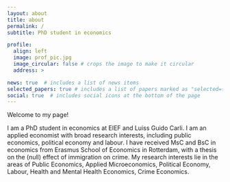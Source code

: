 ```yaml
---
layout: about
title: about
permalink: /
subtitle: PhD student in economics

profile:
  align: left
  image: prof_pic.jpg
  image_circular: false # crops the image to make it circular
  address: >

news: true  # includes a list of news items
selected_papers: true # includes a list of papers marked as "selected={true}"
social: true  # includes social icons at the bottom of the page
---
```


Welcome to my page!

I am a PhD student in economics at EIEF and Luiss Guido Carli. I am an applied economist with broad research interests, including  public economics, political economy and labour. I have received MsC and BsC in economics from Erasmus School of Economics in Rotterdam, with a thesis on the (null) effect of immigration on crime. My research interests lie in the areas of Public Economics, Applied Microeconomics, Political Economy, Labour, Health and Mental Health Economics, Crime Economics. 
